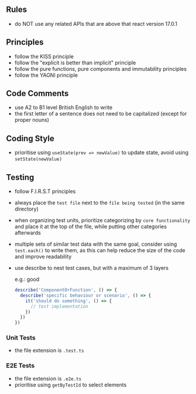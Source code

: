 ## Rules

- do NOT use any related APIs that are above that react version 17.0.1

## Principles

- follow the KISS principle
- follow the "explicit is better than implicit" principle
- follow the pure functions, pure components and immutability principles
- follow the YAGNI principle

## Code Comments

- use A2 to B1 level British English to write
- the first letter of a sentence does not need to be capitalized (except for proper nouns)

## Coding Style

- prioritise using `useState(prev => newValue)` to update state, avoid using `setState(newValue)`

## Testing

- follow F.I.R.S.T principles
- always place the `test file` next to the `file being tested` (in the same directory)
- when organizing test units, prioritize categorizing by `core functionality` and place it at the top of the file, while putting other categories afterwards
- multiple sets of similar test data with the same goal, consider using `test.each()` to write them, as this can help reduce the size of the code and improve readability
- use describe to nest test cases, but with a maximum of 3 layers

  e.g.: good

  ```ts
  describe('ComponentOrFunction', () => {
    describe('specific behaviour or scenario', () => {
      it('should do something', () => {
        // test implementation
      })
    })
  })
  ```

### Unit Tests

- the file extension is `.test.ts`

### E2E Tests

- the file extension is `.e2e.ts`
- prioritise using `getByTestId` to select elements
